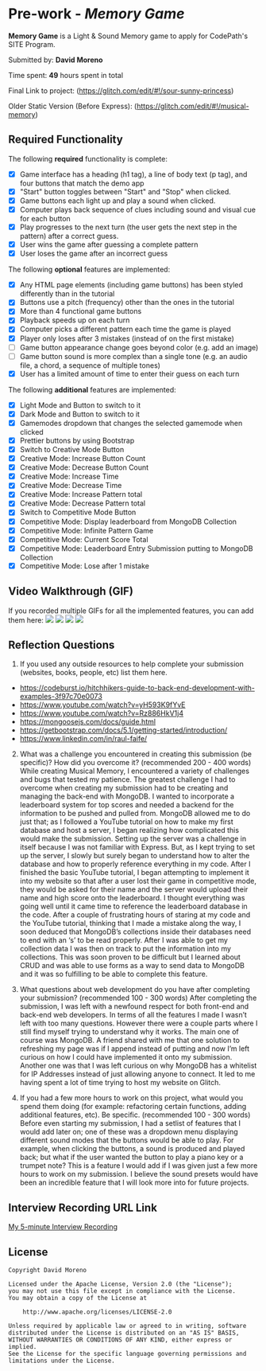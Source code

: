 # Pre-work - *Memory Game*

**Memory Game** is a Light & Sound Memory game to apply for CodePath's SITE Program. 

Submitted by: **David Moreno**

Time spent: **49** hours spent in total

Final Link to project: (https://glitch.com/edit/#!/sour-sunny-princess)

Older Static Version (Before Express): (https://glitch.com/edit/#!/musical-memory)

## Required Functionality

The following **required** functionality is complete:

* [x] Game interface has a heading (h1 tag), a line of body text (p tag), and four buttons that match the demo app
* [x] "Start" button toggles between "Start" and "Stop" when clicked. 
* [x] Game buttons each light up and play a sound when clicked. 
* [x] Computer plays back sequence of clues including sound and visual cue for each button
* [x] Play progresses to the next turn (the user gets the next step in the pattern) after a correct guess. 
* [x] User wins the game after guessing a complete pattern
* [x] User loses the game after an incorrect guess

The following **optional** features are implemented:

* [x] Any HTML page elements (including game buttons) has been styled differently than in the tutorial
* [x] Buttons use a pitch (frequency) other than the ones in the tutorial
* [x] More than 4 functional game buttons
* [x] Playback speeds up on each turn
* [x] Computer picks a different pattern each time the game is played
* [x] Player only loses after 3 mistakes (instead of on the first mistake)
* [ ] Game button appearance change goes beyond color (e.g. add an image)
* [ ] Game button sound is more complex than a single tone (e.g. an audio file, a chord, a sequence of multiple tones)
* [x] User has a limited amount of time to enter their guess on each turn

The following **additional** features are implemented:

- [x] Light Mode and Button to switch to it
- [x] Dark Mode and Button to switch to it
- [x] Gamemodes dropdown that changes the selected gamemode when clicked
- [x] Prettier buttons by using Bootstrap
- [x] Switch to Creative Mode Button
- [x] Creative Mode: Increase Button Count
- [x] Creative Mode: Decrease Button Count
- [x] Creative Mode: Increase Time
- [x] Creative Mode: Decrease Time
- [x] Creative Mode: Increase Pattern total
- [x] Creative Mode: Decrease Pattern total
- [x] Switch to Competitive Mode Button
- [x] Competitive Mode: Display leaderboard from MongoDB Collection
- [x] Competitive Mode: Infinite Pattern Game
- [x] Competitive Mode: Current Score Total
- [x] Competitive Mode: Leaderboard Entry Submission putting to MongoDB Collection
- [x] Competitive Mode: Lose after 1 mistake

## Video Walkthrough (GIF)

If you recorded multiple GIFs for all the implemented features, you can add them here:
![](gif1-link-here)
![](gif2-link-here)
![](gif3-link-here)
![](gif4-link-here)

## Reflection Questions
1. If you used any outside resources to help complete your submission (websites, books, people, etc) list them here. 
- https://codeburst.io/hitchhikers-guide-to-back-end-development-with-examples-3f97c70e0073
- https://www.youtube.com/watch?v=yH593K9fYvE
- https://www.youtube.com/watch?v=Rz886HkV1j4
- https://mongoosejs.com/docs/guide.html
- https://getbootstrap.com/docs/5.1/getting-started/introduction/
- https://www.linkedin.com/in/raul-faife/

2. What was a challenge you encountered in creating this submission (be specific)? How did you overcome it? (recommended 200 - 400 words) 
While creating Musical Memory, I encountered a variety of challenges and bugs that tested my patience. The greatest challenge I had to overcome when creating my submission had to be creating and managing the back-end with MongoDB. I wanted to incorporate a leaderboard system for top scores and needed a backend for the information to be pushed and pulled from. MongoDB allowed me to do just that; as I followed a YouTube tutorial on how to make my first database and host a server, I began realizing how complicated this would make the submission. Setting up the server was a challenge in itself because I was not familiar with Express. But, as I kept trying to set up the server, I slowly but surely began to understand how to alter the database and how to properly reference everything in my code. After I finished the basic YouTube tutorial, I began attempting to implement it into my website so that after a user lost their game in competitive mode, they would be asked for their name and the server would upload their name and high score onto the leaderboard. I thought everything was going well until it came time to reference the leaderboard database in the code. After a couple of frustrating hours of staring at my code and the YouTube tutorial, thinking that I made a mistake along the way, I soon deduced that MongoDB’s collections inside their databases need to end with an ‘s’ to be read properly. After I was able to get my collection data I was then on track to put the information into my collections. This was soon proven to be difficult but I learned about CRUD and was able to use forms as a way to send data to MongoDB and it was so fulfilling to be able to complete this feature.

3. What questions about web development do you have after completing your submission? (recommended 100 - 300 words) 
After completing the submission, I was left with a newfound respect for both front-end and back-end web developers. In terms of all the features I made I wasn’t left with too many questions. However there were a couple parts where I still find myself trying to understand why it works. The main one of course was MongoDB. A friend shared with me that one solution to refreshing my page was if I append instead of putting and now I’m left curious on how I could have implemented it onto my submission. Another one was that I was left curious on why MongoDB has a whitelist for IP Addresses instead of just allowing anyone to connect. It led to me having spent a lot of time trying to host my website on Glitch.

4. If you had a few more hours to work on this project, what would you spend them doing (for example: refactoring certain functions, adding additional features, etc). Be specific. (recommended 100 - 300 words) 
Before even starting my submission, I had a setlist of features that I would add later on; one of these was a dropdown menu displaying different sound modes that the buttons would be able to play. For example, when clicking the buttons, a sound is produced and played back; but what if the user wanted the button to play a piano key or a trumpet note? This is a feature I would add if I was given just a few more hours to work on my submission. I believe the sound presets would have been an incredible feature that I will look more into for future projects.



## Interview Recording URL Link

[My 5-minute Interview Recording](your-link-here)


## License

    Copyright David Moreno

    Licensed under the Apache License, Version 2.0 (the "License");
    you may not use this file except in compliance with the License.
    You may obtain a copy of the License at

        http://www.apache.org/licenses/LICENSE-2.0

    Unless required by applicable law or agreed to in writing, software
    distributed under the License is distributed on an "AS IS" BASIS,
    WITHOUT WARRANTIES OR CONDITIONS OF ANY KIND, either express or implied.
    See the License for the specific language governing permissions and
    limitations under the License.
